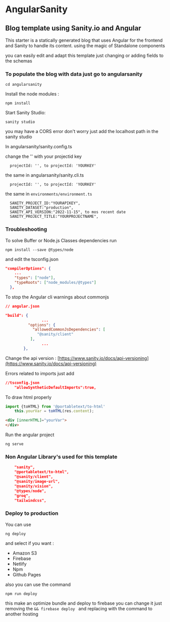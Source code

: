 # AngularSanity

## Blog template using Sanity.io and Angular

This starter is a statically generated blog that uses Angular for the frontend and Sanity to handle its content. using
the magic of Standalone components

you can easily edit and adapt this template just changing or adding fields to the schemas

### To populate the blog with data just go to angularsanity

````
cd angularsanity
````

Install the node modules :

```
npm install 
```

Start Sanity Studio:

```
sanity studio
```

you may have a CORS error don't worry just add the localhost path in the sanity studio

In angularsanity/sanity.config.ts

change the '' with your projectid key

````
  projectId: '', to projectId: 'YOURKEY'
````

the same in angularsanity/sanity.cli.ts

````
  projectId: '', to projectId: 'YOURKEY'
````

the same in `environments/environment.ts`

````
  SANITY_PROJECT_ID:"YOURAPIKEY",
  SANITY_DATASET:"production",
  SANITY_API_VERSION:"2022-11-15", to mos recent date 
  SANITY_PROJECT_TITLE:"YOURPROJECTNAME",
````

### Troubleshooting

To solve Buffer or Node.js Classes dependencies
run

``` shell
npm install --save @types/node
```

and edit the tsconfig.json

``` json
"compilerOptions": {
    ...
    "types": ["node"],
    "typeRoots": ["node_modules/@types"]
  },

```

To stop the Angular cli warnings about commonjs

``` json
// angular.json

"build": {
				...
          "options": {
            "allowedCommonJsDependencies": [
              "@sanity/client"
           ],
				...
        },
```

Change the api version : [https://www.sanity.io/docs/api-versioning](https://www.sanity.io/docs/api-versioning)

Errors related to imports just add

``` json
//tsconfig.json 
    "allowSyntheticDefaultImports":true,
```

To draw html properly

``` javascript
import {toHTML} from '@portabletext/to-html'
    this.yourVar = toHTML(res.content);

```

``` html
<div [innerHTML]="yourVar">
</div>
```


Run the angular project 
 ```shell
 ng serve
 ```


### Non Angular Library's used for this template            
```json           
    "sanity",
    "@portabletext/to-html",
    "@sanity/client",
    "@sanity/image-url",
    "@sanity/vision",
    "@types/node",
    "groq",
    "tailwindcss",
```
 

### Deploy to production 

You can use 

```shell
ng deploy 
```

and select if you want : 
* Amazon S3
* Firebase
* Netlify
* Npm 
* Github Pages

also you can use the command

```` shell
npm run deploy 
````

this make an optimize bundle and deploy to firebase  you can change it just removing the
```&& firebase deploy ```
and replacing with the command to another hosting 
